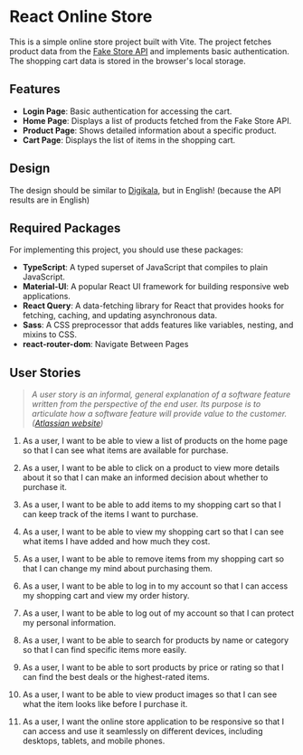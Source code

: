 # React Online Store

This is a simple online store project built with Vite. The project fetches product data from the [Fake Store API](https://fakestoreapi.com/) and implements basic authentication. The shopping cart data is stored in the browser's local storage.

## Features

- **Login Page**: Basic authentication for accessing the cart.
- **Home Page**: Displays a list of products fetched from the Fake Store API.
- **Product Page**: Shows detailed information about a specific product.
- **Cart Page**: Displays the list of items in the shopping cart.


## Design

The design should be similar to [Digikala](https://digikala.com), but in English! (because the API results are in English)

## Required Packages

For implementing this project, you should use these packages:

- **TypeScript**: A typed superset of JavaScript that compiles to plain JavaScript.
- **Material-UI**: A popular React UI framework for building responsive web applications.
- **React Query**: A data-fetching library for React that provides hooks for fetching, caching, and updating asynchronous data.
- **Sass**: A CSS preprocessor that adds features like variables, nesting, and mixins to CSS.
- **react-router-dom**: Navigate Between Pages

## User Stories

> _A user story is an informal, general explanation of a software feature written from the perspective of the end user. Its purpose is to articulate how a software feature will provide value to the customer. ([Atlassian website](https://www.atlassian.com/agile/project-management/user-stories))_

1. As a user, I want to be able to view a list of products on the home page so that I can see what items are available for purchase.
    
2. As a user, I want to be able to click on a product to view more details about it so that I can make an informed decision about whether to purchase it.
    
3. As a user, I want to be able to add items to my shopping cart so that I can keep track of the items I want to purchase.
    
4. As a user, I want to be able to view my shopping cart so that I can see what items I have added and how much they cost.
    
5. As a user, I want to be able to remove items from my shopping cart so that I can change my mind about purchasing them.
    
6. As a user, I want to be able to log in to my account so that I can access my shopping cart and view my order history.
    
7. As a user, I want to be able to log out of my account so that I can protect my personal information.
        
8. As a user, I want to be able to search for products by name or category so that I can find specific items more easily.
    
9. As a user, I want to be able to sort products by price or rating so that I can find the best deals or the highest-rated items.
        
10. As a user, I want to be able to view product images so that I can see what the item looks like before I purchase it.

11. As a user, I want the online store application to be responsive so that I can access and use it seamlessly on different devices, including desktops, tablets, and mobile phones.

